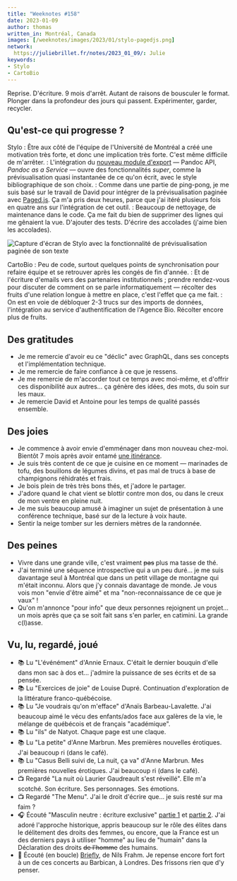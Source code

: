 ```yaml
---
title: "Weeknotes #158"
date: 2023-01-09
author: thomas
written_in: Montréal, Canada
images: [/weeknotes/images/2023/01/stylo-pagedjs.png]
network:
  https://juliebrillet.fr/notes/2023_01_09/: Julie
keywords:
- Stylo
- CartoBio
---
```


Reprise. D'écriture. 9 mois d'arrêt. Autant de raisons de bousculer le format.
Plonger dans la profondeur des jours qui passent. Expérimenter, garder, recycler.

<!--more-->

## Qu'est-ce qui progresse ?

Stylo
: Être aux côté de l'équipe de l'Université de Montréal a créé une motivation très forte, et donc une implication très forte. C'est même difficile de m'arrêter.
: L'intégration du [nouveau module d'export][stylo-export] — Pandoc API, _Pandoc as a Service_ — ouvre des fonctionnalités _super_, comme la prévisualisation quasi instantanée de ce qu'on écrit, avec le style bibliographique de son choix.
: Comme dans une partie de ping-pong, je me suis basé sur le travail de David pour intégrer de la prévisualisation paginée avec [Paged.js]. Ça m'a pris deux heures, parce que j'ai itéré plusieurs fois en quatre ans sur l'intégration de cet outil.
: Beaucoup de nettoyage, de maintenance dans le code. Ça me fait du bien de supprimer des lignes qui me gênaient la vue. D'ajouter des tests. D'écrire des accolades (j'aime bien les accolades).

![Capture d'écran de Stylo avec la fonctionnalité de prévisualisation paginée de son texte](/weeknotes/images/2023/01/stylo-pagedjs.png)

CartoBio
: Peu de code, surtout quelques points de synchronisation pour refaire équipe et se retrouver après les congés de fin d'année.
: Et de l'écriture d'emails vers des partenaires institutionnels ; prendre rendez-vous pour discuter de comment on se parle informatiquement — récolter des fruits d'une relation longue à mettre en place, c'est l'effet que ça me fait.
: On est en voie de débloquer 2-3 trucs sur des imports de données, l'intégration au service d'authentification de l'Agence Bio. Récolter encore plus de fruits.


## Des gratitudes

- Je me remercie d'avoir eu ce "déclic" avec GraphQL, dans ses concepts et l'implémentation technique.
- Je me remercie de faire confiance à ce que je ressens.
- Je me remercie de m'accorder tout ce temps avec moi-même, et d'offrir ces disponibilité aux autres… ça génère des idées, des mots, du soin sur les maux.
- Je remercie David et Antoine pour les temps de qualité passés ensemble.

## Des joies

- Je commence à avoir envie d'emménager dans mon nouveau chez-moi. Bientôt 7 mois après avoir entamé [une itinérance](https://thom4.net/2022/08/27/itinerance/).
- Je suis très content de ce que je cuisine en ce moment — marinades de tofu, des bouillons de légumes divins, et pas mal de trucs à base de champignons réhidratés et frais.
- Je bois plein de très très bons thés, et j'adore le partager.
- J'adore quand le chat vient se blottir contre mon dos, ou dans le creux de mon ventre en pleine nuit.
- Je me suis beaucoup amusé à imaginer un sujet de présentation à une conférence technique, basé sur de la lecture à voix haute.
- Sentir la neige tomber sur les derniers mètres de la randonnée.

## Des peines

- Vivre dans une grande ville, c'est vraiment ~~pas~~ plus ma tasse de thé.
- J'ai terminé une séquence introspective qui a un peu duré… je me suis davantage seul à Montréal que dans un petit village de montagne qui m'était inconnu. Alors que j'y connais davantage de monde. Je vous vois mon "envie d'être aimé" et ma "non-reconnaissance de ce que je vaux" !
- Qu'on m'annonce "pour info" que deux personnes rejoignent un projet… un mois après que ça se soit fait sans s'en parler, en catimini. La grande c(l)asse.

## Vu, lu, regardé, joué

- 📚 Lu "L'événément" d'Annie Ernaux. C'était le dernier bouquin d'elle dans mon sac à dos et… j'admire la puissance de ses écrits et de sa pensée.
- 📚 Lu "Exercices de joie" de Louise Dupré. Continuation d'exploration de la littérature franco-québécoise.
- 📚 Lu "Je voudrais qu'on m'efface" d'Anaïs Barbeau-Lavalette. J'ai beaucoup aimé le vécu des enfants/ados face aux galères de la vie, le mélange de québécois et de français "académique".
- 📚 Lu "ils" de Natyot. Chaque page est une claque.
- 📚 Lu "La petite" d'Anne Marbrun. Mes premières nouvelles érotiques. J'ai beaucoup ri (dans le café).
- 📚 Lu "Casus Belli suivi de, La nuit, ça va" d'Anne Marbrun. Mes premières nouvelles érotiques. J'ai beaucoup ri (dans le café).
- 📺 Regardé "La nuit où Laurier Gaudreault s'est réveillé". Elle m'a scotché. Son écriture. Ses personnages. Ses émotions.
- 📺 Regardé "The Menu". J'ai le droit d'écrire que… je suis resté sur ma faim ?
- 🎧 Écouté "Masculin neutre : écriture exclusive" [partie 1](https://www.binge.audio/podcast/les-couilles-sur-la-table/masculin-neutre-ecriture-exclusive-1-2) et [partie 2](https://www.binge.audio/podcast/les-couilles-sur-la-table/masculin-neutre-ecriture-exclusive-2-2). J'ai adoré l'approche historique, appris beaucoup sur le rôle des élites dans le délitement des droits des femmes, ou encore, que la France est un des derniers pays à utiliser "homme" au lieu de "humain" dans la Déclaration des droits ~~de l'homme~~ des humains.
- 🎵 Écouté (en boucle) [Briefly](https://www.youtube.com/watch?v=uhiwpPRxVMw), de Nils Frahm. Je repense encore fort fort à un de ces concerts au Barbican, à Londres. Des frissons rien que d'y penser.

[stylo-export]: https://gitlab.huma-num.fr/ecrinum/stylo/stylo-export
[Paged.js]: https://pagedjs.org/
